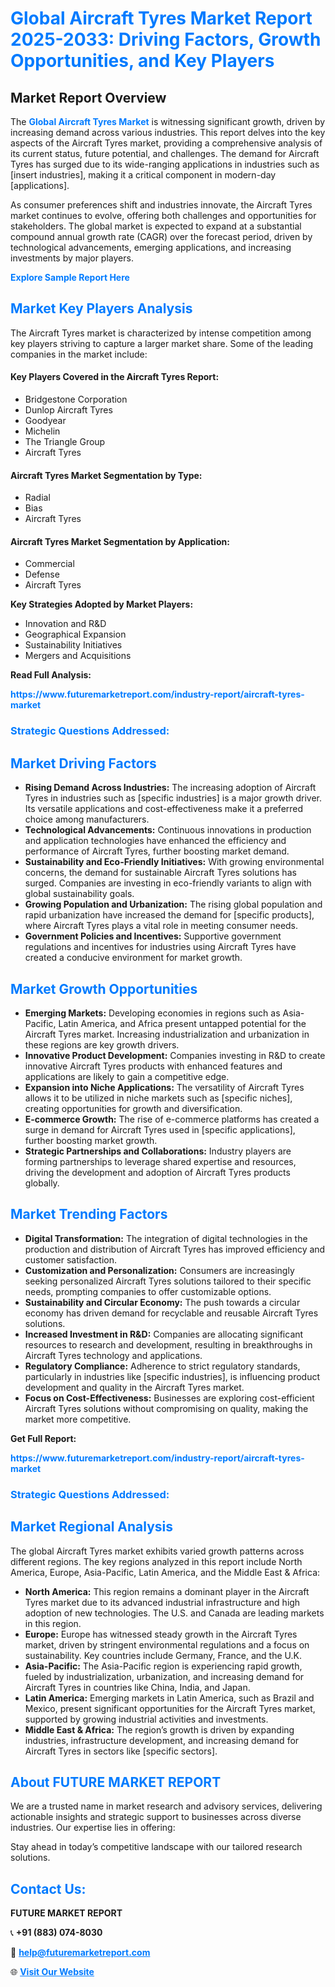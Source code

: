<h1 style="color: #007BFF;">Global Aircraft Tyres Market Report 2025-2033: Driving Factors, Growth Opportunities, and Key Players</h1>

<section id="overview">
<h2>Market Report Overview</h2>
<p>The <a href="https://www.futuremarketreport.com/industry-report/aircraft-tyres-market" style="color: #007BFF; text-decoration: none;"><strong>Global Aircraft Tyres Market</strong></a> is witnessing significant growth, driven by increasing demand across various industries. This report delves into the key aspects of the Aircraft Tyres market, providing a comprehensive analysis of its current status, future potential, and challenges. The demand for Aircraft Tyres has surged due to its wide-ranging applications in industries such as [insert industries], making it a critical component in modern-day [applications].</p>
<p>As consumer preferences shift and industries innovate, the Aircraft Tyres market continues to evolve, offering both challenges and opportunities for stakeholders. The global market is expected to expand at a substantial compound annual growth rate (CAGR) over the forecast period, driven by technological advancements, emerging applications, and increasing investments by major players.</p>
</section>

<section id="overview">
<p><a href="https://www.futuremarketreport.com/request-sample/reportId=100394" style="color: #007BFF; text-decoration: none;"><strong>Explore Sample Report Here</strong></a></p>
</section>

<section id="key-players">
<h2 style="color: #007BFF;">Market Key Players Analysis</h2>
<p>The Aircraft Tyres market is characterized by intense competition among key players striving to capture a larger market share. Some of the leading companies in the market include:</p>
<h4>Key Players Covered in the Aircraft Tyres Report:</h4>
<ul><li>Bridgestone Corporation</li><li>Dunlop Aircraft Tyres</li><li>Goodyear</li><li>Michelin</li><li>The Triangle Group</li><li>Aircraft Tyres</li></ul>
<h4>Aircraft Tyres Market Segmentation by Type:</h4>
<ul><li>Radial</li><li>Bias</li><li>Aircraft Tyres</li></ul>

<h4>Aircraft Tyres Market Segmentation by Application:</h4>
<ul><li>Commercial</li><li>Defense</li><li>Aircraft Tyres</li></ul>
<p><strong>Key Strategies Adopted by Market Players:</strong></p>
<ul>
<li>Innovation and R&D</li>
<li>Geographical Expansion</li>
<li>Sustainability Initiatives</li>
<li>Mergers and Acquisitions</li>
</ul>
</section>

<section>
<p><strong>Read Full Analysis: </strong></p><a href="https://www.futuremarketreport.com/industry-report/aircraft-tyres-market" style="color: #007BFF; text-decoration: none;"><strong>https://www.futuremarketreport.com/industry-report/aircraft-tyres-market</strong></a>
<h3 style="color: #007BFF;">Strategic Questions Addressed:</h3>
</section>

<section id="driving-factors">
<h2 style="color: #007BFF;">Market Driving Factors</h2>
<ul>
<li><strong>Rising Demand Across Industries:</strong> The increasing adoption of Aircraft Tyres in industries such as [specific industries] is a major growth driver. Its versatile applications and cost-effectiveness make it a preferred choice among manufacturers.</li>
<li><strong>Technological Advancements:</strong> Continuous innovations in production and application technologies have enhanced the efficiency and performance of Aircraft Tyres, further boosting market demand.</li>
<li><strong>Sustainability and Eco-Friendly Initiatives:</strong> With growing environmental concerns, the demand for sustainable Aircraft Tyres solutions has surged. Companies are investing in eco-friendly variants to align with global sustainability goals.</li>
<li><strong>Growing Population and Urbanization:</strong> The rising global population and rapid urbanization have increased the demand for [specific products], where Aircraft Tyres plays a vital role in meeting consumer needs.</li>
<li><strong>Government Policies and Incentives:</strong> Supportive government regulations and incentives for industries using Aircraft Tyres have created a conducive environment for market growth.</li>
</ul>
</section>

<section id="growth-opportunities">
<h2 style="color: #007BFF;">Market Growth Opportunities</h2>
<ul>
<li><strong>Emerging Markets:</strong> Developing economies in regions such as Asia-Pacific, Latin America, and Africa present untapped potential for the Aircraft Tyres market. Increasing industrialization and urbanization in these regions are key growth drivers.</li>
<li><strong>Innovative Product Development:</strong> Companies investing in R&D to create innovative Aircraft Tyres products with enhanced features and applications are likely to gain a competitive edge.</li>
<li><strong>Expansion into Niche Applications:</strong> The versatility of Aircraft Tyres allows it to be utilized in niche markets such as [specific niches], creating opportunities for growth and diversification.</li>
<li><strong>E-commerce Growth:</strong> The rise of e-commerce platforms has created a surge in demand for Aircraft Tyres used in [specific applications], further boosting market growth.</li>
<li><strong>Strategic Partnerships and Collaborations:</strong> Industry players are forming partnerships to leverage shared expertise and resources, driving the development and adoption of Aircraft Tyres products globally.</li>
</ul>
</section>

<section id="trending-factors">
<h2 style="color: #007BFF;">Market Trending Factors</h2>
<ul>
<li><strong>Digital Transformation:</strong> The integration of digital technologies in the production and distribution of Aircraft Tyres has improved efficiency and customer satisfaction.</li>
<li><strong>Customization and Personalization:</strong> Consumers are increasingly seeking personalized Aircraft Tyres solutions tailored to their specific needs, prompting companies to offer customizable options.</li>
<li><strong>Sustainability and Circular Economy:</strong> The push towards a circular economy has driven demand for recyclable and reusable Aircraft Tyres solutions.</li>
<li><strong>Increased Investment in R&D:</strong> Companies are allocating significant resources to research and development, resulting in breakthroughs in Aircraft Tyres technology and applications.</li>
<li><strong>Regulatory Compliance:</strong> Adherence to strict regulatory standards, particularly in industries like [specific industries], is influencing product development and quality in the Aircraft Tyres market.</li>
<li><strong>Focus on Cost-Effectiveness:</strong> Businesses are exploring cost-efficient Aircraft Tyres solutions without compromising on quality, making the market more competitive.</li>
</ul>
</section>

<section>
<p><strong>Get Full Report: </strong></p><a href="https://www.futuremarketreport.com/industry-report/aircraft-tyres-market" style="color: #007BFF; text-decoration: none;"><strong>https://www.futuremarketreport.com/industry-report/aircraft-tyres-market</strong></a>
<h3 style="color: #007BFF;">Strategic Questions Addressed:</h3>
</section>


<section id="regional-analysis">
<h2 style="color: #007BFF;">Market Regional Analysis</h2>
<p>The global Aircraft Tyres market exhibits varied growth patterns across different regions. The key regions analyzed in this report include North America, Europe, Asia-Pacific, Latin America, and the Middle East & Africa:</p>
<ul>
<li><strong>North America:</strong> This region remains a dominant player in the Aircraft Tyres market due to its advanced industrial infrastructure and high adoption of new technologies. The U.S. and Canada are leading markets in this region.</li>
<li><strong>Europe:</strong> Europe has witnessed steady growth in the Aircraft Tyres market, driven by stringent environmental regulations and a focus on sustainability. Key countries include Germany, France, and the U.K.</li>
<li><strong>Asia-Pacific:</strong> The Asia-Pacific region is experiencing rapid growth, fueled by industrialization, urbanization, and increasing demand for Aircraft Tyres in countries like China, India, and Japan.</li>
<li><strong>Latin America:</strong> Emerging markets in Latin America, such as Brazil and Mexico, present significant opportunities for the Aircraft Tyres market, supported by growing industrial activities and investments.</li>
<li><strong>Middle East & Africa:</strong> The region’s growth is driven by expanding industries, infrastructure development, and increasing demand for Aircraft Tyres in sectors like [specific sectors].</li>
</ul>
</section>

<footer>
<h2 style="color: #007BFF;">About FUTURE MARKET REPORT</h2>
<p>We are a trusted name in market research and advisory services, delivering actionable insights and strategic support to businesses across diverse industries. Our expertise lies in offering:</p>

<p>Stay ahead in today’s competitive landscape with our tailored research solutions.</p>

<h2 style="color: #007BFF;">Contact Us:</h2>
<p><strong>FUTURE MARKET REPORT</strong></p>
<p>📞 <strong>+91 (883) 074-8030</strong></p>
<p>📧 <strong><a href="mailto:help@futuremarketreport.com" style="color: #007BFF;">help@futuremarketreport.com</a></strong></p>
<p>🌐 <strong><a href="https://www.futuremarketreport.com/" style="color: #007BFF;">Visit Our Website</a></strong></p>
</footer>